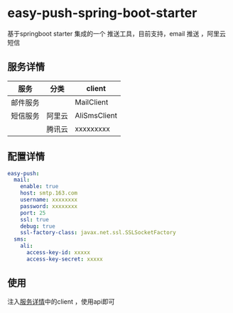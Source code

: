 # easy-push-spring-boot-starter
基于springboot starter 集成的一个 推送工具，目前支持，email 推送 ，阿里云短信

## 服务详情

| 服务     | 分类   | client       |
| -------- | ------ | ------------ |
| 邮件服务 |        | MailClient   |
| 短信服务 | 阿里云 | AliSmsClient |
|          | 腾讯云 | xxxxxxxxx    |



## 配置详情

```yaml
easy-push:
  mail:
    enable: true
    host: smtp.163.com
    username: xxxxxxxx
    password: xxxxxxxx
    port: 25
    ssl: true
    debug: true
    ssl-factory-class: javax.net.ssl.SSLSocketFactory
  sms:
    ali:
      access-key-id: xxxxx
      access-key-secret: xxxxx
```



## 使用

注入[服务详情]()中的client ，使用api即可
